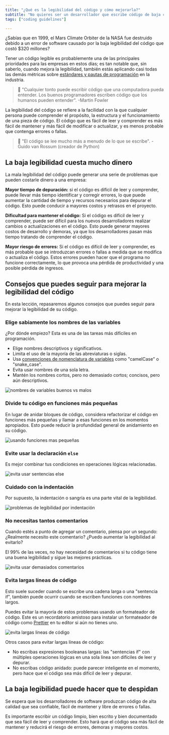 ```yaml
---
title: "¿Qué es la legibilidad del código y cómo mejorarla?"
subtitle: "No quieres ser un desarrollador que escribe código de baja calidad, y la legibilidad es uno de sus factores más críticos..."
tags: ["coding guidelines"]

---
```


¿Sabías que en 1999, el Mars Climate Orbiter de la NASA fue destruido debido a un error de software causado por la baja legibilidad del código que costó $320 millones?

Tener un código legible es probablemente una de las principales prioridades para las empresas en estos días; es tan notable que, sin saberlo, cuando mejora la legibilidad, también estás aplicando casi todas las demás métricas sobre [estándares y pautas de programación](https://4geeks.com/es/lesson/estandares-y-lineamientos-de-codigo) en la industria.

> 🤯 "Cualquier tonto puede escribir código que una computadora pueda entender. Los buenos programadores escriben código que los humanos pueden entender". -Martin Fowler

La legibilidad del código se refiere a la facilidad con la que cualquier persona puede comprender el propósito, la estructura y el funcionamiento de una pieza de código. El código que es fácil de leer y comprender es más fácil de mantener y más fácil de modificar o actualizar, y es menos probable que contenga errores o fallas.

> 🤯 "El código se lee mucho más a menudo de lo que se escribe". - Guido van Rossum (creador de Python)

## La baja legibilidad cuesta mucho dinero

La mala legibilidad del código puede generar una serie de problemas que pueden costarle dinero a una empresa:

**Mayor tiempo de depuración:** si el código es difícil de leer y comprender, puede llevar más tiempo identificar y corregir errores, lo que puede aumentar la cantidad de tiempo y recursos necesarios para depurar el código. Esto puede conducir a mayores costos y retrasos en el proyecto.

**Dificultad para mantener el código:** Si el código es difícil de leer y comprender, puede ser difícil para los nuevos desarrolladores realizar cambios o actualizaciones en el código. Esto puede generar mayores costos de desarrollo y demoras, ya que los desarrolladores pasan más tiempo tratando de comprender el código.

**Mayor riesgo de errores:** Si el código es difícil de leer y comprender, es más probable que se introduzcan errores o fallas a medida que se modifica o actualiza el código. Estos errores pueden hacer que el programa no funcione correctamente, lo que provoca una pérdida de productividad y una posible pérdida de ingresos.

## Consejos que puedes seguir para mejorar la legibilidad del código

En esta lección, repasaremos algunos consejos que puedes seguir para mejorar la legibilidad de su código.

### Elige sabiamente los nombres de las variables

¿Por dónde empiezo? Esta es una de las tareas más difíciles en programación.

- Elige nombres descriptivos y significativos.
- Limita el uso de la mayoría de las abreviaturas o siglas.
- Usa [convenciones de nomenclatura de variables](https://4geeks.com/lesson/variable-naming-conventions) como "camelCase" o "snake_case".
- Evita usar nombres de una sola letra.
- Mantén los nombres cortos, pero no demasiado cortos; concisos, pero aún descriptivos.

![nombres de variables buenos vs malos](https://github.com/breatheco-de/content/blob/4588ac449e1507072c022ca433d0db46a431881d/src/assets/images/good-bad-example-code-2-variable-names.png?raw=true)

### Divide tu código en funciones más pequeñas

En lugar de anidar bloques de código, considera refactorizar el código en funciones más pequeñas y llamar a esas funciones en los momentos apropiados. Esto puede reducir la profundidad general de anidamiento en su código.

![usando funciones mas pequeñas](https://github.com/breatheco-de/content/blob/4588ac449e1507072c022ca433d0db46a431881d/src/assets/images/good-bad-example-code-3-smaller-functions.png?raw=true)

### Evite usar la declaración `else`

Es mejor combinar tus condiciones en operaciones lógicas relacionadas.

![evita usar sentencias else](https://storage.googleapis.com/media-breathecode/93dfd2bc759cb41efeef36ef575bd56d4e53ecae0c0f3a73b371ba896404caff)

### Cuidado con la indentación

Por supuesto, la indentación o sangría es una parte vital de la legibilidad.

![problemas de legibilidad por indentación](https://storage.googleapis.com/media-breathecode/1cd57ac983752ef51f700dab05703bc49c67a580757e21d5917bc8cd46197801)

### No necesitas tantos comentarios

Cuando estés a punto de agregar un comentario, piensa por un segundo: ¿Realmente necesito este comentario? ¿Puedo aumentar la legibilidad al evitarlo?

El 99% de las veces, no hay necesidad de comentarios si tu código tiene una buena legibilidad y sigue las mejores prácticas.

![evita usar demasiados comentarios](https://github.com/breatheco-de/content/blob/4588ac449e1507072c022ca433d0db46a431881d/src/assets/images/good-bad-example-code-4-too-many-comments.png?raw=true)

### Evita largas líneas de código

Esto suele suceder cuando se escribe una cadena larga o una "sentencia if", también puede ocurrir cuando se escriben funciones con nombres largos.

Puedes evitar la mayoría de estos problemas usando un formateador de código. Este es un recordatorio amistoso para instalar un formateador de código como [Prettier](https://prettier.io/) en tu editor si aún no tienes uno.

![evita largas lineas de código](https://github.com/breatheco-de/content/blob/4588ac449e1507072c022ca433d0db46a431881d/src/assets/images/good-bad-example-code-5-avoid-long-lines.png?raw=true)

Otros casos para evitar largas líneas de código:

- No escribas expresiones booleanas largas: las "sentencias if" con múltiples operaciones lógicas en una sola línea son difíciles de leer y depurar.
- No escribas código anidado: puede parecer inteligente en el momento, pero hace que el código sea más difícil de leer y depurar.

## La baja legibilidad puede hacer que te despidan

Se espera que los desarrolladores de software produzcan código de alta calidad que sea confiable, fácil de mantener y libre de errores o fallas.

Es importante escribir un código limpio, bien escrito y bien documentado que sea fácil de leer y comprender. Esto hará que el código sea más fácil de mantener y reducirá el riesgo de errores, demoras y mayores costos.
